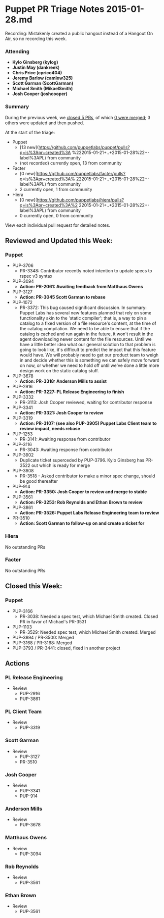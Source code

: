 # Puppet PR Triage Notes 2015-01-28.md

Recording: Mistakenly created a public hangout instead of a Hangout On Air, so no recording this week.

### Attending

* **Kylo Ginsberg (kylog)**
* **Justin May (dankreek)**
* **Chris Price (cprice404)**
* **Jeremy Barlow (camlow325)**
* **Scott Garman (ScottGarman)**
* **Michael Smith (MikaelSmith)**
* **Josh Cooper (joshcooper)**

### Summary

During the previous week, we [closed 5 PRs](https://github.com/pulls?q=repo%3Apuppetlabs%2Fpuppet+repo%3Apuppetlabs%2Ffacter+repo%3Apuppetlabs%2Fhiera+is%3Apr+label%3ATriaged+closed%3A%222015-01-21+..+2015-01-28%22++-label%3APL), of which [0 were merged](https://github.com/pulls?q=repo%3Apuppetlabs%2Fpuppet+repo%3Apuppetlabs%2Ffacter+repo%3Apuppetlabs%2Fhiera+is%3Apr+label%3ATriaged+merged%3A%222015-01-21+..+2015-01-28%22+-label%3APL); 3 others were updated and then pushed.

At the start of the triage:

* Puppet
  - [13 new](https://github.com/puppetlabs/puppet/pulls?q=is%3Apr+created%3A
%222015-01-21+..+2015-01-28%22+-label%3APL) from community
  - (not recorded) currently open, 13 from community
* Facter
  - [0 new](https://github.com/puppetlabs/facter/pulls?q=is%3Apr+created%3A%
222015-01-21+..+2015-01-28%22+-label%3APL) from community
  - 2 currently open, 1 from community
* Hiera
  - [0 new](https://github.com/puppetlabs/hiera/pulls?q=is%3Apr+created%3A%2
22015-01-21+..+2015-01-28%22+-label%3APL) from community
  - 0 currently open, 0 from community

View each individual pull request for detailed notes.


## Reviewed and Updated this Week:

### Puppet
* PUP-3706
  - PR-3348: Contributor recently noted intention to update specs to rspec v3 syntax
* PUP-3094
  - **Action: PR-2061: Awaiting feedback from Matthaus Owens**
* PUP-3127
  - **Action: PR-3045 Scott Garman to rebase**
* PUP-1072
  - PR-3372: This bug caused significant discussion. In summary: Puppet Labs has several new features planned that rely on some functionality akin to the 'static compiler'; that is, a way to pin a catalog to a fixed version of a file resource's content, at the time of the catalog compilation. We need to be able to ensure that if the catalog is cached and run again in the future, it won't result in the agent downloading newer content for the file resources.  Until we have a little better idea what our general solution to that problem is going to look like, it's difficult to predict the impact that this feature would have. We will probably need to get our product team to weigh in and decide whether this is something we can safely move forward on now, or whether we need to hold off until we've done a little more design work on the static catalog stuff.
* PUP-3678
  - **Action: PR-3318: Anderson Mills to assist**
* PUP-2916
  - **Action: PR-3227: PL Release Engineering to finish**
* PUP-3332
  - PR-3113: Josh Cooper reviewed, waiting for contributor response
* PUP-3341
  - **Action: PR-3321: Josh Cooper to review**
* PUP-3319
  - **Action:  PR-3107: (see also PUP-3905) Puppet Labs Client team to review impact, needs rebase**
* PUP-1253
  - PR-3141: Awaiting response from contributor
* PUP-3116
  - PR-3043: Awaiting response from contributor
* PUP-3902
  - Duplicate ticket superceded by PUP-3796. Kylo Ginsberg has PR-3522 out which is ready for merge
* PUP-3908
  - PR-3518 - Asked contributor to make a minor spec change, should be good thereafter
* PUP-914
  - **Action: PR-3350: Josh Cooper to review and merge to stable**
* PUP-3561
  - **Action: PR-3253: Rob Reynolds and Ethan Brown to review**
* PUP-3861
  - **Action: PR-3526: Puppet Labs Release Engineering team to review**
* PR-3510
  - **Action: Scott Garman to follow-up on and create a ticket for**

### Hiera
No outstanding PRs

### Facter
No outstanding PRs

## Closed this Week:

### Puppet

* PUP-3166
  - PR-3038: Needed a spec test, which Michael Smith created. Closed PR in favor of Michael's PR-3531
* PUP-1103
  - PR-3529: Needed spec test, which Michael Smith created. Merged
* PUP-3894 / PR-3500: Merged
* PUP-3168 / PR-3168: Merged
* PUP-3793 / PR-3441: closed, fixed in another project

## Actions

### PL Release Engineering
* Review
  - PUP-2916
  - PUP-3861

### PL Client Team
* Review
  - PUP-3319

### Scott Garman
* Review
  - PUP-3127
  - PR-3510

### Josh Cooper
* Review
  - PUP-3341
  - PUP-914

### Anderson Mills
* Review
  - PUP-3678

### Matthaus Owens
* Review
  - PUP-3094

### Rob Reynolds
* Review
  - PUP-3561

### Ethan Brown
* Review
  - PUP-3561
